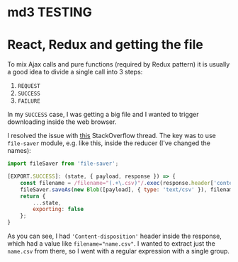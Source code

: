 # md3 TESTING

# React, Redux and getting the file

To mix Ajax calls and pure functions (required by Redux pattern) it is usually a good idea to divide a single call into 3 steps:
1. `REQUEST`
2. `SUCCESS`
3. `FAILURE`

In my `SUCCESS` case, I was getting a big file and I wanted to trigger downloading inside the web browser.

I resolved the issue with [this](https://stackoverflow.com/questions/40377541/react-redux-download-file) StackOverflow thread. The key was to use `file-saver` module, e.g. like this, inside the reducer (I've changed the names):
```javascript
import fileSaver from 'file-saver';

[EXPORT.SUCCESS]: (state, { payload, response }) => {
    const filename = /filename="(.+\.csv)"/.exec(response.header['content-disposition'])[1];
    fileSaver.saveAs(new Blob([payload], { type: 'text/csv' }), filename);
    return {
        ...state,
        exporting: false
    };
}
```

As you can see, I had `'Content-disposition'` header inside the response, which had a value like `filename="name.csv"`. I wanted to extract just the `name.csv` from there, so I went with a regular expression with a single group.
